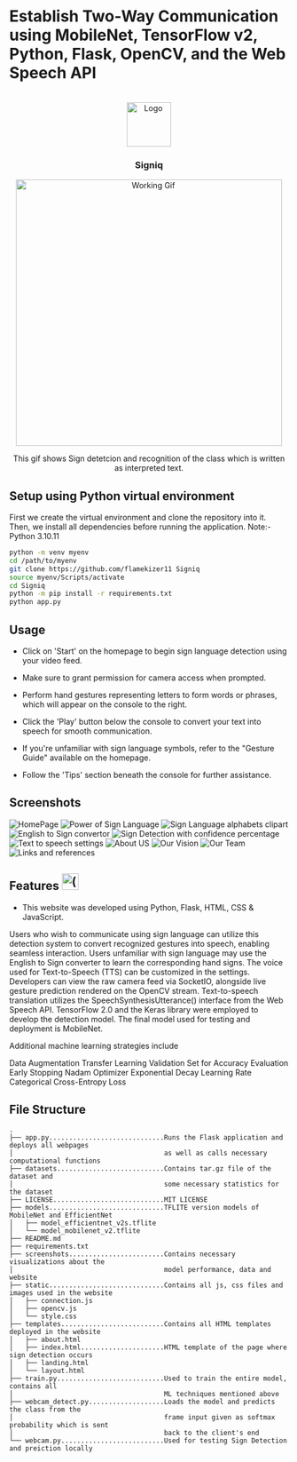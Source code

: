 # Establish Two-Way Communication using MobileNet, TensorFlow v2, Python, Flask, OpenCV, and the Web Speech API


<!-- PROJECT LOGO -->
<br />
<div align="center">
    <img src="static\logo.png" alt="Logo" width="80" height="80">
    <h3 align="center">Signiq</h3>
    <img src="screenshots/8.Working_of_Signiq.gif" alt="Working Gif" height="480">
    <p>This gif shows Sign detetcion and recognition of the class which is written as interpreted text.
    </p>
</div>



## Setup using Python virtual environment

First we create the virtual environment and clone the repository into it. 
Then, we install all dependencies before running the application.
Note:- Python 3.10.11
```sh
python -m venv myenv
cd /path/to/myenv
git clone https://github.com/flamekizer11 Signiq
source myenv/Scripts/activate
cd Signiq
python -m pip install -r requirements.txt
python app.py
```

## Usage

- Click on 'Start' on the homepage to begin sign language detection using your video feed.

- Make sure to grant permission for camera access when prompted.

- Perform hand gestures representing letters to form words or phrases, which will appear on the console to the right.

- Click the 'Play' button below the console to convert your text into speech for smooth communication.

- If you're unfamiliar with sign language symbols, refer to the "Gesture Guide" available on the homepage.

- Follow the 'Tips' section beneath the console for further assistance.


## Screenshots

![HomePage](screenshots/1.Homepage.png)
![Power of Sign Language](https://raw.githubusercontent.com/flamekizer11/Signiq/refs/heads/main/screenshots/2.Hompage_2.png)
![Sign Language alphabets clipart](screenshots/3.Home_Alphabets.png)
![English to Sign convertor](screenshots/4.Home_English_to_Sign.png)
![Sign Detection with confidence percentage](screenshots/5.Live_Sign_detection.png)
![Text to speech settings](screenshots/6.Text_to_speech_settings.png)
![About US](screenshots/9.About_us.png)
![Our Vision](screenshots/10.Vision.png)
![Our Team](screenshots/11.Team.png)
![Links and references](screenshots/12.Links_Ref.png)

## Features <img src="static\Sign_Language_logo.png" alt="(Signiq-support-inclusive)" width="30" height="30">

- This website was developed using Python, Flask, HTML, CSS & JavaScript.

Users who wish to communicate using sign language can utilize this detection system to convert recognized gestures into speech, enabling seamless interaction.
Users unfamiliar with sign language may use the English to Sign converter to learn the corresponding hand signs.
The voice used for Text-to-Speech (TTS) can be customized in the settings.
Developers can view the raw camera feed via SocketIO, alongside live gesture prediction rendered on the OpenCV stream.
Text-to-speech translation utilizes the SpeechSynthesisUtterance() interface from the Web Speech API.
TensorFlow 2.0 and the Keras library were employed to develop the detection model. The final model used for testing and deployment is MobileNet.

Additional machine learning strategies include

Data Augmentation
Transfer Learning
Validation Set for Accuracy Evaluation
Early Stopping
Nadam Optimizer
Exponential Decay Learning Rate
Categorical Cross-Entropy Loss



## File Structure

```
.
├── app.py.............................Runs the Flask application and deploys all webpages
│                                      as well as calls necessary computational functions
├── datasets...........................Contains tar.gz file of the dataset and 
│                                      some necessary statistics for the dataset
├── LICENSE............................MIT LICENSE
├── models.............................TFLITE version models of MobileNet and EfficientNet
│   ├── model_efficientnet_v2s.tflite
│   └── model_mobilenet_v2.tflite
├── README.md
├── requirements.txt
├── screenshots........................Contains necessary visualizations about the 
│                                      model performance, data and website
├── static.............................Contains all js, css files and images used in the website
│   ├── connection.js
│   ├── opencv.js
│   └── style.css
├── templates..........................Contains all HTML templates deployed in the website
│   ├── about.html
│   ├── index.html.....................HTML template of the page where sign detection occurs
│   ├── landing.html
│   └── layout.html
├── train.py...........................Used to train the entire model, contains all 
│                                      ML techniques mentioned above
├── webcam_detect.py...................Loads the model and predicts the class from the 
│                                      frame input given as softmax probability which is sent 
│                                      back to the client's end
└── webcam.py..........................Used for testing Sign Detection and preiction locally
```
